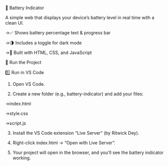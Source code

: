 🔋 Battery Indicator

A simple web that displays your device’s battery level in real time with a clean UI.

->✅ Shows battery percentage text & progress bar

->🌗 Includes a toggle for dark mode

->🎨 Built with HTML, CSS, and JavaScript




🚀 Run the Project

1️⃣ Run in VS Code

1. Open VS Code.

2. Create a new folder (e.g., battery-indicator) and add your files:

->index.html

->style.css

->script.js

3. Install the VS Code extension “Live Server” (by Ritwick Dey).

4. Right-click index.html → “Open with Live Server”.

5. Your project will open in the browser, and you’ll see the battery indicator working.
